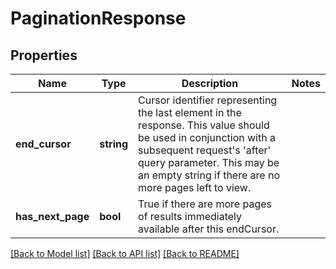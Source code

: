 # PaginationResponse

## Properties
Name | Type | Description | Notes
------------ | ------------- | ------------- | -------------
**end_cursor** | **string** | Cursor identifier representing the last element in the response. This value should be used in conjunction with a subsequent request&#x27;s &#x27;after&#x27; query parameter. This may be an empty string if there are no more pages left to view. | 
**has_next_page** | **bool** | True if there are more pages of results immediately available after this endCursor. | 

[[Back to Model list]](../../README.md#documentation-for-models) [[Back to API list]](../../README.md#documentation-for-api-endpoints) [[Back to README]](../../README.md)

